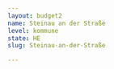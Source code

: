 ```yaml
---
layout: budget2
name: Steinau an der Straße
level: kommune
state: HE
slug: Steinau-an-der-Straße

---
```



